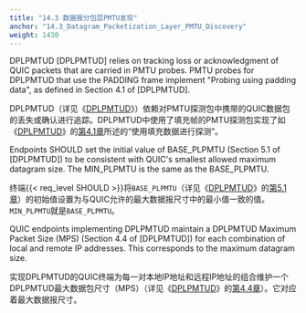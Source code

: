 ```yaml
---
title: "14.3 数据报分包层PMTU发现"
anchor: "14.3_Datagram_Packetization_Layer_PMTU_Discovery"
weight: 1430
---
```


DPLPMTUD [DPLPMTUD] relies on tracking loss or acknowledgment of QUIC packets that are carried in PMTU probes. PMTU probes for DPLPMTUD that use the PADDING frame implement "Probing using padding data", as defined in Section 4.1 of [DPLPMTUD].

DPLPMTUD（详见《[DPLPMTUD]()》）依赖对PMTU探测包中携带的QUIC数据包的丢失或确认进行追踪。DPLPMTUD中使用了填充帧的PMTU探测包实现了如《[DPLPMTUD]()》的[第4.1章]()所述的“使用填充数据进行探测”。

Endpoints SHOULD set the initial value of BASE_PLPMTU (Section 5.1 of [DPLPMTUD]) to be consistent with QUIC's smallest allowed maximum datagram size. The MIN_PLPMTU is the same as the BASE_PLPMTU.

终端{{< req_level SHOULD >}}将`BASE_PLPMTU`（详见《[DPLPMTUD]()》的[第5.1章]()）的初始值设置为与QUIC允许的最大数据报尺寸中的最小值一致的值。`MIN_PLPMTU`就是`BASE_PLPMTU`。

QUIC endpoints implementing DPLPMTUD maintain a DPLPMTUD Maximum Packet Size (MPS) (Section 4.4 of [DPLPMTUD]) for each combination of local and remote IP addresses. This corresponds to the maximum datagram size.

实现DPLPMTUD的QUIC终端为每一对本地IP地址和远程IP地址的组合维护一个DPLPMTUD最大数据包尺寸（MPS）（详见《[DPLPMTUD]()》的[第4.4章]()）。它对应着最大数据报尺寸。
